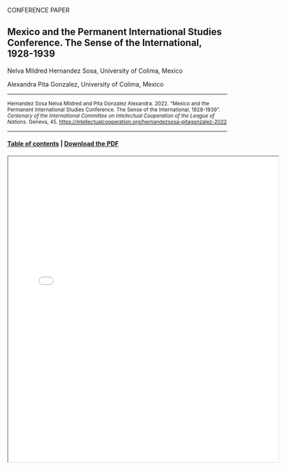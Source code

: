 CONFERENCE PAPER

## Mexico and the Permanent International Studies Conference. The Sense of the International, 1928-1939

Nelva Mildred Hernandez Sosa, University of Colima, Mexico 

Alexandra Pita Gonzalez, University of Colima, Mexico

<hr>

<small>Hernandez Sosa Nelva Mildred and Pita Gonzalez Alexandra. 2022. “Mexico and the Permanent International Studies Conference. The Sense of the International, 1928-1939”. _Centenary of the International Committee on Intellectual Cooperation of the League of Nations_. Geneva, 45. https://intellectualcooperation.org/hernandezsosa-pitagonzalez-2022</small>

<hr>

#### [Table of contents](url) |  [Download the PDF](url) 

<iframe src="files/" width="620px" height="700px">

  
  
